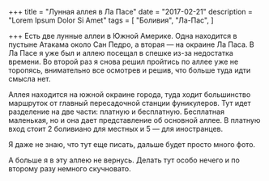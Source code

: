 +++
title = "Лунная аллея в Ла Пасе"
date = "2017-02-21"
description = "Lorem Ipsum Dolor Si Amet"
tags = [
    "Боливия",
    "Ла-Пас",
]

+++
Есть две лунные аллеи в Южной Америке. Одна находится в пустыне Атакама около Сан Педро, а вторая — на окраине Ла Паса. В Ла Пасе я уже был и аллею посещал в спешке из-за недостатка времени. Во второй раз я снова решил пройтись по аллее уже не торопясь, внимательно все осмотрев и решив, что больше туда идти смысла нет.



Аллея находится на южной окраине города, туда ходит большинство маршруток от главный пересадочной станции фуникулеров. Тут идет разделение на две части: платную и бесплатную. Бесплатная маленькая, но и она дает представление об основной аллее. В платную вход стоит 2 боливиано для местных и 5 — для иностранцев.



Я даже не знаю, что тут еще писать, дальше будет просто много фото.



























































А больше я в эту аллею не вернусь. Делать тут особо нечего и по второму разу немного скучновато.
